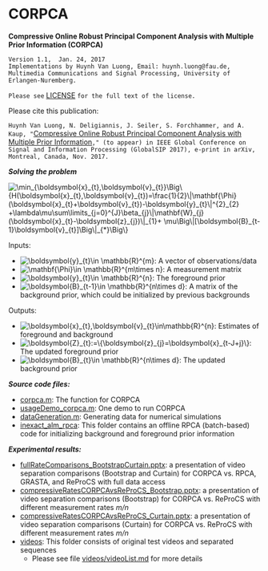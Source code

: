 # CORPCA
**Compressive Online Robust Principal Component Analysis with Multiple Prior Information (CORPCA)**

    Version 1.1,  Jan. 24, 2017
    Implementations by Huynh Van Luong, Email: huynh.luong@fau.de,
    Multimedia Communications and Signal Processing, University of Erlangen-Nuremberg.  
  
  `Please see` [LICENSE](https://github.com/huynhlvd/corpca/blob/master/LICENSE.md) `for the full text of the license.`

Please cite this publication: 

`Huynh Van Luong, N. Deligiannis, J. Seiler, S. Forchhammer, and A. Kaup, "`[Compressive Online Robust Principal Component Analysis with Multiple Prior Information](https://arxiv.org/abs/1701.06852)`," (to appear) in IEEE Global Conference on Signal and Information Processing (GlobalSIP 2017), e-print in arXiv, Montreal, Canada, Nov. 2017.`
             
**_Solving the problem_**

<img src="https://latex.codecogs.com/svg.latex?\dpi{150}&space;\small&space;\min_{\boldsymbol{x}_{t},\boldsymbol{v}_{t}}\Big\{H(\boldsymbol{x}_{t},\boldsymbol{v}_{t})=\frac{1}{2}\|\mathbf{\Phi}(\boldsymbol{x}_{t}&plus;\boldsymbol{v}_{t})-\boldsymbol{y}_{t}\|^{2}_{2}&space;&plus;\lambda\mu\sum\limits_{j=0}^{J}\beta_{j}\|\mathbf{W}_{j}(\boldsymbol{x}_{t}-\boldsymbol{z}_{j})\|_{1}&plus;&space;\mu\Big\|[\boldsymbol{B}_{t-1}\boldsymbol{v}_{t}]\Big\|_{*}\Big\}" title=" \min_{\boldsymbol{x}_{t},\boldsymbol{v}_{t}}\Big\{H(\boldsymbol{x}_{t},\boldsymbol{v}_{t})=\frac{1}{2}\|\mathbf{\Phi}(\boldsymbol{x}_{t}+\boldsymbol{v}_{t})-\boldsymbol{y}_{t}\|^{2}_{2} +\lambda\mu\sum\limits_{j=0}^{J}\beta_{j}\|\mathbf{W}_{j}(\boldsymbol{x}_{t}-\boldsymbol{z}_{j})\|_{1}+ \mu\Big\|[\boldsymbol{B}_{t-1}\boldsymbol{v}_{t}]\Big\|_{*}\Big\}" />

Inputs:
- <img src="https://latex.codecogs.com/svg.latex?\dpi{150}&space;\boldsymbol{y}_{t}\in&space;\mathbb{R}^{m}" title="\boldsymbol{y}_{t}\in \mathbb{R}^{m}" />: A vector of observations/data <br /> 
- <img src="https://latex.codecogs.com/svg.latex?\dpi{150}&space;\mathbf{\Phi}\in&space;\mathbb{R}^{m\times&space;n}" title="\mathbf{\Phi}\in \mathbb{R}^{m\times n}" />: A measurement matrix <br />
- <img src="https://latex.codecogs.com/svg.latex?\dpi{150}&space;\boldsymbol{Z}_{t-1}:=\{\boldsymbol{z}_{j}\}_{j=0}^J\in&space;\mathbb{R}^{n}" title="\boldsymbol{y}_{t}\in \mathbb{R}^{n}" />: The foreground prior <br />
- <img src="https://latex.codecogs.com/svg.latex?\dpi{150}&space;\boldsymbol{B}_{t-1}\in&space;\mathbb{R}^{n\times&space;d}" title="\boldsymbol{B}_{t-1}\in \mathbb{R}^{n\times d}" />: A matrix of the background prior, which could be initialized by previous backgrounds <br />

Outputs:
- <img src="https://latex.codecogs.com/svg.latex?\dpi{150}&space;\boldsymbol{x}_{t},\boldsymbol{v}_{t}\in\mathbb{R}^{n}" title="\boldsymbol{x}_{t},\boldsymbol{v}_{t}\in\mathbb{R}^{n}" />: Estimates of foreground and background
- <img src="https://latex.codecogs.com/svg.latex?\dpi{150}&space;\boldsymbol{Z}_{t}:=\{\boldsymbol{z}_{j}=\boldsymbol{x}_{t-J&plus;j}\}" title="\boldsymbol{Z}_{t}:=\{\boldsymbol{z}_{j}=\boldsymbol{x}_{t-J+j}\}" />: The updated foreground prior
- <img src="https://latex.codecogs.com/svg.latex?\dpi{150}&space;\boldsymbol{B}_{t}\in&space;\mathbb{R}^{n\times&space;d}" title="\boldsymbol{B}_{t}\in \mathbb{R}^{n\times d}" />: The updated background prior

**_Source code files:_** 
- [corpca.m](https://github.com/huynhlvd/corpca/blob/master/corpca.m): The function for CORPCA
- [usageDemo_corpca.m](https://github.com/huynhlvd/corpca/blob/master/usageDemo_corpca.m): One demo to run CORPCA
- [dataGeneration.m](https://github.com/huynhlvd/corpca/blob/master/dataGeneration.m): Generating data for numerical simulations
- [inexact_alm_rpca](https://github.com/huynhlvd/corpca/blob/master/inexact_alm_rpca): This folder contains an offline RPCA (batch-based) code for initializing background and foreground prior information

**_Experimental results:_** 
- [fullRateComparisons_BootstrapCurtain.pptx](https://github.com/huynhlvd/corpca/blob/master/fullRateComparisons_BootstrapCurtain.pptx?raw=true): a presentation of video separation comparisons (Bootstrap and Curtain) for CORPCA vs. RPCA, GRASTA, and ReProCS with full data access
- [compressiveRatesCORPCAvsReProCS_Bootstrap.pptx](https://github.com/huynhlvd/corpca/blob/master/compressiveRatesCORPCAvsReProCS_Bootstrap.pptx?raw=true): a presentation of video separation comparisons (Bootstrap) for CORPCA vs. ReProCS with different measurement rates _m/n_
- [compressiveRatesCORPCAvsReProCS_Curtain.pptx](https://github.com/huynhlvd/corpca/blob/master/compressiveRatesCORPCAvsReProCS_Curtain.pptx?raw=true): a presentation of video separation comparisons (Curtain) for CORPCA vs. ReProCS with different measurement rates _m/n_
- [videos](https://github.com/huynhlvd/corpca/tree/master/videos): This folder consists of original test videos and separated sequences 
    - Please see file [videos/videoList.md](https://github.com/huynhlvd/corpca/blob/master/videos/videoList.md) for more details

